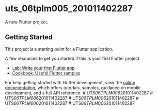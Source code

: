 # uts_06tplm005_201011402287

A new Flutter project.

## Getting Started

This project is a starting point for a Flutter application.

A few resources to get you started if this is your first Flutter project:

- [Lab: Write your first Flutter app](https://docs.flutter.dev/get-started/codelab)
- [Cookbook: Useful Flutter samples](https://docs.flutter.dev/cookbook)

For help getting started with Flutter development, view the
[online documentation](https://docs.flutter.dev/), which offers tutorials,
samples, guidance on mobile development, and a full API reference.
#   U T S _ 0 6 T P L M 0 0 6 _ 2 0 1 0 1 1 4 0 2 2 8 7  
 #   U T S _ 0 6 T P L M 0 0 6 _ 2 0 1 0 1 1 4 0 2 2 8 7  
 #   U T S _ 0 6 T P L M 0 0 6 _ 2 0 1 0 1 1 4 0 2 2 8 7  
 #   U T S _ 0 6 T P L M 0 0 6 _ 2 0 1 0 1 1 4 0 2 2 8 7  
 #   U T S _ 0 6 T P L M 0 0 6 _ 2 0 1 0 1 1 4 0 2 2 8 7  
 